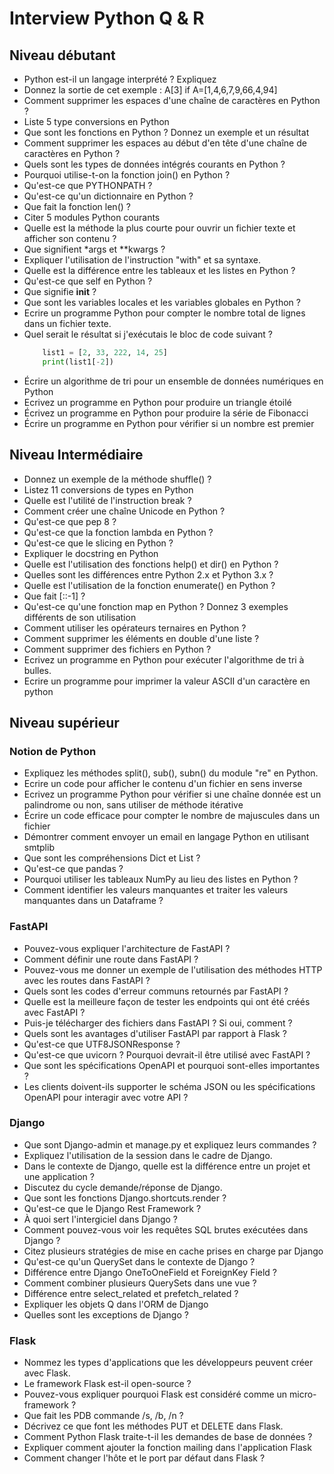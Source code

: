 # Interview Python Q & R

## Niveau débutant

- Python est-il un langage interprété ? Expliquez
- Donnez la sortie de cet exemple : A[3] if A=[1,4,6,7,9,66,4,94]
- Comment supprimer les espaces d'une chaîne de caractères en Python ?
- Liste 5 type conversions en Python
- Que sont les fonctions en Python ? Donnez un exemple et un résultat
- Comment supprimer les espaces au début d'en tête d'une chaîne de caractères en Python ?
- Quels sont les types de données intégrés courants en Python ?
- Pourquoi utilise-t-on la fonction join() en Python ?
- Qu'est-ce que PYTHONPATH ?
- Qu'est-ce qu'un dictionnaire en Python ?
- Que fait la fonction len() ?
- Citer 5 modules Python courants
- Quelle est la méthode la plus courte pour ouvrir un fichier texte et afficher son contenu ?
- Que signifient *args et **kwargs ?
- Expliquer l'utilisation de l'instruction "with" et sa syntaxe.
- Quelle est la différence entre les tableaux et les listes en Python ?
- Qu'est-ce que self en Python ?
- Que signifie __init__ ?
- Que sont les variables locales et les variables globales en Python ?
- Ecrire un programme Python pour compter le nombre total de lignes dans un fichier texte.
- Quel serait le résultat si j'exécutais le bloc de code suivant ?
    ```python
        list1 = [2, 33, 222, 14, 25]
        print(list1[-2])
    ```
- Écrire un algorithme de tri pour un ensemble de données numériques en Python
- Ecrivez un programme en Python pour produire un triangle étoilé
- Écrivez un programme en Python pour produire la série de Fibonacci
- Écrire un programme en Python pour vérifier si un nombre est premier

## Niveau Intermédiaire

- Donnez un exemple de la méthode shuffle() ?
- Listez 11 conversions de types en Python
- Quelle est l'utilité de l'instruction break ?
- Comment créer une chaîne Unicode en Python ?
- Qu'est-ce que pep 8 ?
- Qu'est-ce que la fonction lambda en Python ?
- Qu'est-ce que le slicing en Python ?
- Expliquer le docstring en Python
- Quelle est l'utilisation des fonctions help() et dir() en Python ?
- Quelles sont les différences entre Python 2.x et Python 3.x ?
- Quelle est l'utilisation de la fonction enumerate() en Python ?
- Que fait [::-1] ?
- Qu'est-ce qu'une fonction map en Python ? Donnez 3 exemples différents de son utilisation
- Comment utiliser les opérateurs ternaires en Python ?
- Comment supprimer les éléments en double d'une liste ?
- Comment supprimer des fichiers en Python ?
- Ecrivez un programme en Python pour exécuter l'algorithme de tri à bulles.
- Ecrire un programme pour imprimer la valeur ASCII d'un caractère en python

## Niveau supérieur

### Notion de Python

- Expliquez les méthodes split(), sub(), subn() du module "re" en Python.
- Ecrire un code pour afficher le contenu d'un fichier en sens inverse
- Ecrivez un programme Python pour vérifier si une chaîne donnée est un palindrome ou non, sans utiliser de méthode itérative
- Écrire un code efficace pour compter le nombre de majuscules dans un fichier
- Démontrer comment envoyer un email en langage Python en utilisant smtplib
- Que sont les compréhensions Dict et List ?
- Qu'est-ce que pandas ?
- Pourquoi utiliser les tableaux NumPy au lieu des listes en Python ?
- Comment identifier les valeurs manquantes et traiter les valeurs manquantes dans un Dataframe ?

### FastAPI

- Pouvez-vous expliquer l'architecture de FastAPI ?
- Comment définir une route dans FastAPI ?
- Pouvez-vous me donner un exemple de l'utilisation des méthodes HTTP avec les routes dans FastAPI ?
- Quels sont les codes d'erreur communs retournés par FastAPI ?
- Quelle est la meilleure façon de tester les endpoints qui ont été créés avec FastAPI ?
- Puis-je télécharger des fichiers dans FastAPI ? Si oui, comment ?
- Quels sont les avantages d'utiliser FastAPI par rapport à Flask ?
- Qu'est-ce que UTF8JSONResponse ?
- Qu'est-ce que uvicorn ? Pourquoi devrait-il être utilisé avec FastAPI ?
- Que sont les spécifications OpenAPI et pourquoi sont-elles importantes ?
- Les clients doivent-ils supporter le schéma JSON ou les spécifications OpenAPI pour interagir avec votre API ?

### Django

- Que sont Django-admin et manage.py et expliquez leurs commandes ?
- Expliquez l'utilisation de la session dans le cadre de Django.
- Dans le contexte de Django, quelle est la différence entre un projet et une application ?
- Discutez du cycle demande/réponse de Django.
- Que sont les fonctions Django.shortcuts.render ?
- Qu'est-ce que le Django Rest Framework ?
- À quoi sert l'intergiciel dans Django ?
- Comment pouvez-vous voir les requêtes SQL brutes exécutées dans Django ?
- Citez plusieurs stratégies de mise en cache prises en charge par Django
- Qu'est-ce qu'un QuerySet dans le contexte de Django ?
- Différence entre Django OneToOneField et ForeignKey Field ?
- Comment combiner plusieurs QuerySets dans une vue ?
- Différence entre select_related et prefetch_related ?
- Expliquer les objets Q dans l'ORM de Django
- Quelles sont les exceptions de Django ?

### Flask

- Nommez les types d'applications que les développeurs peuvent créer avec Flask.
- Le framework Flask est-il open-source ?
- Pouvez-vous expliquer pourquoi Flask est considéré comme un micro-framework ?
- Que fait les PDB commande /s, /b, /n ?
- Décrivez ce que font les méthodes PUT et DELETE dans Flask.
- Comment Python Flask traite-t-il les demandes de base de données ?
- Expliquer comment ajouter la fonction mailing dans l'application Flask
- Comment changer l'hôte et le port par défaut dans Flask ?